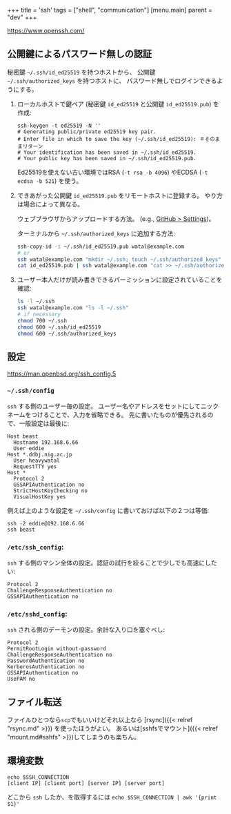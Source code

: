 +++
title = 'ssh'
tags = ["shell", "communication"]
[menu.main]
  parent = "dev"
+++

<https://www.openssh.com/>

## 公開鍵によるパスワード無しの認証

秘密鍵 `~/.ssh/id_ed25519` を持つホストから、
公開鍵 `~/.ssh/authorized_keys` を持つホストに、
パスワード無しでログインできるようにする。

1.  ローカルホストで鍵ペア (秘密鍵 `id_ed25519` と公開鍵 `id_ed25519.pub`) を作成:
    ```
    ssh-keygen -t ed25519 -N ''
    # Generating public/private ed25519 key pair.
    # Enter file in which to save the key (~/.ssh/id_ed25519): ＃そのままリターン
    # Your identification has been saved in ~/.ssh/id_ed25519.
    # Your public key has been saved in ~/.ssh/id_ed25519.pub.
    ```
    Ed25519を使えない古い環境ではRSA (`-t rsa -b 4096`)
    やECDSA (`-t ecdsa -b 521`) を使う。

1.  できあがった公開鍵 `id_ed25519.pub` をリモートホストに登録する。
    やり方は場合によって異なる。

    ウェブブラウザからアップロードする方法。
    (e.g., [GitHub > Settings](https://github.com/settings/keys))。

    ターミナルから `~/.ssh/authorized_keys` に追加する方法:
    ```sh
    ssh-copy-id -i ~/.ssh/id_ed25519.pub watal@example.com
    # or
    ssh watal@example.com "mkdir ~/.ssh; touch ~/.ssh/authorized_keys"
    cat id_ed25519.pub | ssh watal@example.com "cat >> ~/.ssh/authorized_keys"
    ```

1.  ユーザー本人だけが読み書きできるパーミッションに設定されていることを確認:
    ```sh
    ls -l ~/.ssh
    ssh watal@example.com "ls -l ~/.ssh"
    # if necessary
    chmod 700 ~/.ssh
    chmod 600 ~/.ssh/id_ed25519
    chmod 600 ~/.ssh/authorized_keys
    ```


## 設定

<https://man.openbsd.org/ssh_config.5>

### `~/.ssh/config`

`ssh` する側のユーザー毎の設定。
ユーザー名やアドレスをセットにしてニックネームをつけることで、入力を省略できる。
先に書いたものが優先されるので、一般設定は最後に:

```
Host beast
  Hostname 192.168.6.66
  User eddie
Host *.ddbj.nig.ac.jp
  User heavywatal
  RequestTTY yes
Host *
  Protocol 2
  GSSAPIAuthentication no
  StrictHostKeyChecking no
  VisualHostKey yes
```

例えば上のような設定を `~/.ssh/config` に書いておけば以下の２つは等価:
```
ssh -2 eddie@192.168.6.66
ssh beast
```

### `/etc/ssh_config`:

`ssh` する側のマシン全体の設定。認証の試行を絞ることで少しでも高速にしたい:

```
Protocol 2
ChallengeResponseAuthentication no
GSSAPIAuthentication no
```

### `/etc/sshd_config`:

`ssh` される側のデーモンの設定。余計な入り口を塞ぐべし:
```
Protocol 2
PermitRootLogin without-password
ChallengeResponseAuthentication no
PasswordAuthentication no
KerberosAuthentication no
GSSAPIAuthentication no
UsePAM no
```


## ファイル転送

ファイルひとつなら`scp`でもいいけどそれ以上なら
[rsync]({{< relref "rsync.md" >}}) を使ったほうがよい。
あるいは[sshfsでマウント]({{< relref "mount.md#sshfs" >}})してしまうのも楽ちん。


## 環境変数

```
echo $SSH_CONNECTION
[client IP] [client port] [server IP] [server port]
```

どこから `ssh` したか、を取得するには
`echo $SSH_CONNECTION | awk '{print $1}'`
